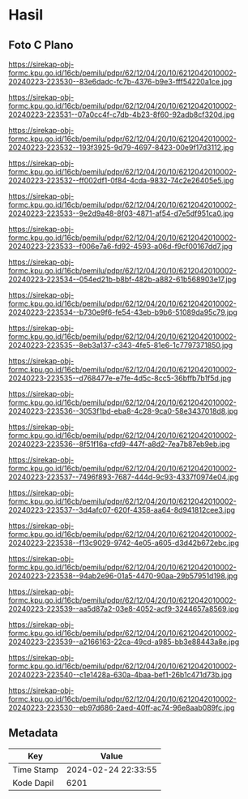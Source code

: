 # Hasil

## Foto C Plano

https://sirekap-obj-formc.kpu.go.id/16cb/pemilu/pdpr/62/12/04/20/10/6212042010002-20240223-223530--83e6dadc-fc7b-4376-b9e3-fff54220a1ce.jpg

https://sirekap-obj-formc.kpu.go.id/16cb/pemilu/pdpr/62/12/04/20/10/6212042010002-20240223-223531--07a0cc4f-c7db-4b23-8f60-92adb8cf320d.jpg

https://sirekap-obj-formc.kpu.go.id/16cb/pemilu/pdpr/62/12/04/20/10/6212042010002-20240223-223532--193f3925-9d79-4697-8423-00e9f17d3112.jpg

https://sirekap-obj-formc.kpu.go.id/16cb/pemilu/pdpr/62/12/04/20/10/6212042010002-20240223-223532--ff002df1-0f84-4cda-9832-74c2e26405e5.jpg

https://sirekap-obj-formc.kpu.go.id/16cb/pemilu/pdpr/62/12/04/20/10/6212042010002-20240223-223533--9e2d9a48-8f03-4871-af54-d7e5df951ca0.jpg

https://sirekap-obj-formc.kpu.go.id/16cb/pemilu/pdpr/62/12/04/20/10/6212042010002-20240223-223533--f006e7a6-fd92-4593-a06d-f9cf00167dd7.jpg

https://sirekap-obj-formc.kpu.go.id/16cb/pemilu/pdpr/62/12/04/20/10/6212042010002-20240223-223534--054ed21b-b8bf-482b-a882-61b568903e17.jpg

https://sirekap-obj-formc.kpu.go.id/16cb/pemilu/pdpr/62/12/04/20/10/6212042010002-20240223-223534--b730e9f6-fe54-43eb-b9b6-51089da95c79.jpg

https://sirekap-obj-formc.kpu.go.id/16cb/pemilu/pdpr/62/12/04/20/10/6212042010002-20240223-223535--8eb3a137-c343-4fe5-81e6-1c7797371850.jpg

https://sirekap-obj-formc.kpu.go.id/16cb/pemilu/pdpr/62/12/04/20/10/6212042010002-20240223-223535--d768477e-e7fe-4d5c-8cc5-36bffb7b1f5d.jpg

https://sirekap-obj-formc.kpu.go.id/16cb/pemilu/pdpr/62/12/04/20/10/6212042010002-20240223-223536--3053f1bd-eba8-4c28-9ca0-58e3437018d8.jpg

https://sirekap-obj-formc.kpu.go.id/16cb/pemilu/pdpr/62/12/04/20/10/6212042010002-20240223-223536--8f51f16a-cfd9-447f-a8d2-7ea7b87eb9eb.jpg

https://sirekap-obj-formc.kpu.go.id/16cb/pemilu/pdpr/62/12/04/20/10/6212042010002-20240223-223537--7496f893-7687-444d-9c93-4337f0974e04.jpg

https://sirekap-obj-formc.kpu.go.id/16cb/pemilu/pdpr/62/12/04/20/10/6212042010002-20240223-223537--3d4afc07-620f-4358-aa64-8d941812cee3.jpg

https://sirekap-obj-formc.kpu.go.id/16cb/pemilu/pdpr/62/12/04/20/10/6212042010002-20240223-223538--f13c9029-9742-4e05-a605-d3d42b672ebc.jpg

https://sirekap-obj-formc.kpu.go.id/16cb/pemilu/pdpr/62/12/04/20/10/6212042010002-20240223-223538--94ab2e96-01a5-4470-90aa-29b57951d198.jpg

https://sirekap-obj-formc.kpu.go.id/16cb/pemilu/pdpr/62/12/04/20/10/6212042010002-20240223-223539--aa5d87a2-03e8-4052-acf9-3244657a8569.jpg

https://sirekap-obj-formc.kpu.go.id/16cb/pemilu/pdpr/62/12/04/20/10/6212042010002-20240223-223539--a2166163-22ca-49cd-a985-bb3e88443a8e.jpg

https://sirekap-obj-formc.kpu.go.id/16cb/pemilu/pdpr/62/12/04/20/10/6212042010002-20240223-223540--c1e1428a-630a-4baa-bef1-26b1c471d73b.jpg

https://sirekap-obj-formc.kpu.go.id/16cb/pemilu/pdpr/62/12/04/20/10/6212042010002-20240223-223530--eb97d686-2aed-40ff-ac74-96e8aab089fc.jpg


## Metadata

| Key        | Value               |
| ---------- | ------------------- |
| Time Stamp | 2024-02-24 22:33:55 |
| Kode Dapil | 6201                |



